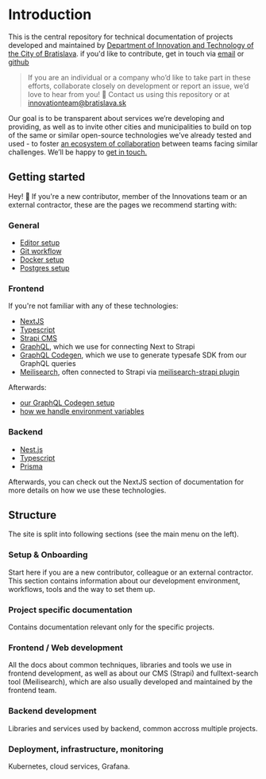 # Introduction

This is the central repository for technical documentation of projects developed and maintained by [Department of Innovation and Technology of the City of Bratislava](https://inovacie.bratislava.sk). if you'd like to contribute, get in touch via [email](mailto:innovationteam@bratislava.sk) or [github](https://github.com/bratislava/bratislava.github.io)

> If you are an individual or a company who’d like to take part in these efforts, collaborate closely on development or report an issue, we’d love to hear from you! 🙌 Contact us using this repository or at [innovationteam@bratislava.sk](mailto:innovationteam@bratislava.sk)

Our goal is to be transparent about services we’re developing and providing, as well as to invite other cities and municipalities to build on top of the same or similar open-source technologies we’ve already tested and used - to foster [an ecosystem of collaboration](https://publiccode.eu) between teams facing similar challenges. We’ll be happy to [get in touch.](mailto:innovationteam@bratislava.sk)

## Getting started

Hey! 👋 If you're a new contributor, member of the Innovations team or an external contractor, these are the pages we recommend starting with:

### General

- [Editor setup](onboarding/editor-setup)
- [Git workflow](onboarding/git-workflow)
- [Docker setup](onboarding/docker-setup)
- [Postgres setup](onboarding/postgres-setup)

### Frontend

If you're not familiar with any of these technologies:

- [NextJS](https://nextjs.org)
- [Typescript](https://www.typescriptlang.org)
- [Strapi CMS](https://strapi.io/)
- [GraphQL](https://graphql.org/), which we use for connecting Next to Strapi
- [GraphQL Codegen](https://www.graphql-code-generator.com/), which we use to generate typesafe SDK from our GraphQL queries
- [Meilisearch](https://www.meilisearch.com/), often connected to Strapi via [meilisearch-strapi plugin](https://github.com/meilisearch/strapi-plugin-meilisearch)

Afterwards:

- [our GraphQL Codegen setup](./graphql)
- [how we handle environment variables](./deployment-and-infrastructure/env-vars-and-secrets)

### Backend

- [Nest.js](https://nestjs.com/)
- [Typescript](https://www.typescriptlang.org)
- [Prisma](https://www.prisma.io/)

Afterwards, you can check out the NextJS section of documentation for more details on how we use these technologies.

## Structure

The site is split into following sections (see the main menu on the left).

### Setup & Onboarding

Start here if you are a new contributor, colleague or an external contractor. This section contains information about our development environment, workflows, tools and the way to set them up.

### Project specific documentation

Contains documentation relevant only for the specific projects.

### Frontend / Web development

All the docs about common techniques, libraries and tools we use in frontend development, as well as about our CMS (Strapi) and fulltext-search tool (Meilisearch), which are also usually developed and maintained by the frontend team.

### Backend development

Libraries and services used by backend, common accross multiple projects.

### Deployment, infrastructure, monitoring

Kubernetes, cloud services, Grafana.
